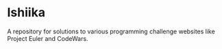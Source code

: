 # Ishiika
A repository for solutions to various programming challenge websites like Project Euler and CodeWars.

